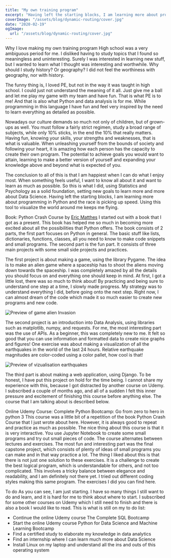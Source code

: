 ```yaml
---
title: "My own training program"
excerpt: "Having left the starting blocks, I am learning more about programming in Python and the race is picking up speed."
coverImage: "/assets/blog/dynamic-routing/cover.jpg"
date: "2020-02-19"
ogImage:
  url: "/assets/blog/dynamic-routing/cover.jpg"
---
```


Why I love making my own training program
High school was a very ambiguous period for me. I disliked having to study topics that I found so meaningless and uninteresting. Surely I was interested in learning new stuff, but I wanted to learn what I thought was interesting and worthwhile. Why should I study history? Or geography? I did not feel the worthiness with geography, nor with history.

The funny thing is, I loved PE, but not in the way it was taught in high school. I could just not understand the meaning of it all. Just give me a ball and let me play my game with my team and have fun. That is what PE is to me! And that is also what Python and data analysis is for me. While programming in this language I have fun and feel very inspired by the need to learn everything as detailed as possible.

Nowadays our culture demands so much not only of children, but of grown-ups as well. You must follow a fairly strict regimen, study a broad range of subjects, while only 10% sticks, in the end the 10% that really matters. Having fun, knowing your skills, your strengths and weaknesses, that is what is valuable. When unleashing yourself from the bounds of society and following your heart, it is amazing how each person has the capacity to create their own program. The potential to achieve goals you would want to attain, learning to make a better version of yourself and expanding your knowledge above and beyond what is expected of you.

The conclusion to all of this is that I am happiest when I can do what I enjoy most. When something feels useful, I want to know all about it and want to learn as much as possible. So this is what I did, using Statistics and Psychology as a solid foundation, setting new goals to learn more and more about Data Science. Having left the starting blocks, I am learning more about programming in Python and the race is picking up speed. Using this tool to visualize the world around me keeps me flying.

Book: Python Crash Course by [Eric Matthes](https://twitter.com/ehmatthes?lang=en)
I started out with a book that I got as a present. This book has helped me so much in becoming more excited about all the possibilities that Python offers. The book consists of 2 parts, the first part focuses on Python in general. The basic stuff like lists, dictionaries, functions, classes, all you need to know to make code snippets and small programs. The second part is the fun part. It consists of three main projects with some small side projects and practices.

The first project is about making a game, using the library Pygame. The idea is to make an alien game where a spaceship has to shoot the aliens moving down towards the spaceship. I was completely amazed by all the details you should focus on and everything one should keep in mind. At first, I got a little lost, there was so much to think about! By practicing and being sure to understand one step at a time, I slowly made progress. My strategy was to understand everything I did, before going onto the next step. Right now, I can almost dream of the code which made it so much easier to create new programs and new code.

![Preview of game alien Invasion](/blog/my-own-training-program/game-alien-invasion.gif)

The second project is an introduction into Data Analysis, using libraries such as matplotlib, numpy, and requests. For me, the most interesting part was the use of APIs. As a beginner, this was completely new to me. It felt so good that you can use information and formatted data to create nice graphs and figures! One exercise was about making a visualization of all the earthquakes in the world of the last 24 hours. Relative earthquake magnitudes are color-coded using a color pallet, how cool is that!

![Preview of vizualisation earthquakes](/blog/my-own-training-program/visualization-earthquakes-worldmap.gif)

The third part is about making a web application, using Django. To be honest, I have put this project on hold for the time being. I cannot share my experience with this, because I got distracted by another course on Udemy. I subscribed a couple of months ago, and all of a sudden I felt this inner pressure and excitement of finishing this course before anything else. The course that I am talking about is described below.

Online Udemy Course: Complete Python Bootcamp: Go from zero to hero in python 3
This course was a little bit of a repetition of the book Python Crash Course that I just wrote about here. However, it is always good to repeat and practice as much as possible. The nice thing about this course is that it is very interactive. You use Jupyter Notebook to create some small programs and try out small pieces of code. The course alternates between lectures and exercises. The most fun and interesting part was the final capstone project, which consists of plenty of ideas of small programs you can make and in that way practice a lot. The thing I liked about this is that there is not just one solution to these exercises. It is a challenge to create the best logical program, which is understandable for others, and not too complicated. This involves a tricky balance between elegance and readability, and I am definitely not there yet. I tried out different coding styles making this same program. The exercises I did you can find here.

To do
As you can see, I am just starting. I have so many things I still want to do and learn, and it is hard for me to think about where to start. I subscribed for some other courses on Udemy which I still need to finish and there is also a book I would like to read. This is what is still on my to do list:

- Continue the online Udemy course The Complete SQL Bootcamp
- Start the online Udemy course Python for Data Science and Machine Learning Bootcamp
- Find a certified study to elaborate my knowledge in data analytics
- Find an internship where I can learn much more about Data Science
- Install Linux on my laptop and understand all the ins and outs of this operating system
